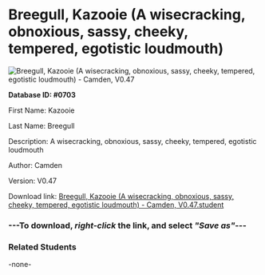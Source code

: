 # Breegull, Kazooie (A wisecracking, obnoxious, sassy, cheeky, tempered, egotistic loudmouth)

<img src="Files/Breegull, Kazooie (A wisecracking, obnoxious, sassy, cheeky, tempered, egotistic loudmouth).png" title="Breegull, Kazooie (A wisecracking, obnoxious, sassy, cheeky, tempered, egotistic loudmouth) - Camden, V0.47">

**Database ID: #0703**

First Name: Kazooie

Last Name: Breegull

Description: A wisecracking, obnoxious, sassy, cheeky, tempered, egotistic loudmouth

Author: Camden

Version: V0.47

Download link: <a href="https://raw.githubusercontent.com/Arbiter1223/Daigaku-Gurashi-Custom-Students/master/Files/Student Files/Breegull%2C%20Kazooie%20(A%20wisecracking%2C%20obnoxious%2C%20sassy%2C%20cheeky%2C%20tempered%2C%20egotistic%20loudmouth)%20-%20Camden%2C%20V0.47.student">Breegull, Kazooie (A wisecracking, obnoxious, sassy, cheeky, tempered, egotistic loudmouth) - Camden, V0.47.student</a>

### ---**To download, _right-click_ the link, and select _"Save as"_**---

### Related Students

-none-
